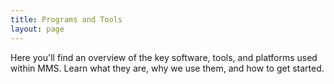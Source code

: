 ```yaml
---
title: Programs and Tools
layout: page
---
```


Here you'll find an overview of the key software, tools, and platforms used within MMS. Learn what they are, why we use them, and how to get started.
